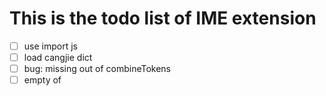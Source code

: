 # This is the todo list of IME extension

- [ ] use import js
- [ ] load cangjie dict
- [ ] bug: missing out of combineTokens
- [ ] empty of 

